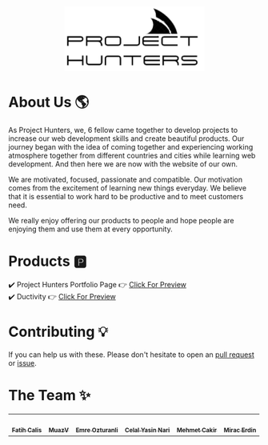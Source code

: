 <div align="center">
    <a href="https://project-hunters-works.github.io/Portfolio/"><img alt="logo" src="https://github.com/Project-Hunters-Works/Portfolio/blob/main/images/project_hunters_logo.png?raw=true" width=280></a>
 </div>
 
 # About Us :earth_americas:
<div>
      <p>
        As Project Hunters, we, 6 fellow came together to develop projects to increase our web development skills and
        create beautiful products. Our journey began with the idea of coming together and experiencing working
        atmosphere together from different countries and cities while learning web development. And then here we are now
        with the website of our own.
      </p>
      <p>
        We are motivated, focused, passionate and compatible. Our motivation comes from the excitement of learning new
        things everyday. We believe that it is essential to work hard to be productive and to meet customers need.
      </p>
      <p>
        We really enjoy offering our products to people and hope people are enjoying them and use them at every
        opportunity.
      </p>
 </div>
 
  # Products 🅿

✔️ Project Hunters Portfolio Page  :point_right: [Click For Preview](https://project-hunters-works.github.io/Portfolio/) <br>
✔️ Ductivity  :point_right: [Click For Preview](https://ducktivity.co/)<br>
 
 # Contributing 💡

If you can help us with these. Please don't hesitate to open an [pull request](https://github.com/Project-Hunters-Works/Portfolio/pulls) or [issue](https://github.com/Project-Hunters-Works/Portfolio/issues).
 
 # The Team ✨

<!-- ALL-CONTRIBUTORS-LIST:START - Do not remove or modify this section -->
<!-- prettier-ignore-start -->
<!-- markdownlint-disable -->
<table>
  <tr>
    <td align="center"><a href="https://github.com/fatihcaliss"><img src="https://avatars.githubusercontent.com/u/93558245?v=4" width="100px;" alt=""/><br /><sub><b>Fatih Calis</b></sub></a><br /></td>
      <td align="center"><a href="https://github.com/MuazV"><img src="https://avatars.githubusercontent.com/u/96747337?v=4" width="100px;" alt=""/><br /><sub><b>MuazV</b></sub></a><br /></td>
      <td align="center"><a href="https://github.com/emreozturanli"><img src="https://avatars.githubusercontent.com/u/98835168?v=4" width="100px;" alt=""/><br /><sub><b>Emre Ozturanli</b></sub></a><br /></td>
      <td align="center"><a href="https://github.com/Cynfinitely"><img src="https://avatars.githubusercontent.com/u/55275515?v=4" width="100px;" alt=""/><br /><sub><b>Celal Yasin Nari</b></sub></a><br /></td>
      <td align="center"><a href="https://github.com/MehmetCakir1"><img src="https://avatars.githubusercontent.com/u/101903416?v=4" width="100px;" alt=""/><br /><sub><b>Mehmet Cakir</b></sub></a><br /></td>
      <td align="center"><a href="https://github.com/miracerdin"><img src="https://avatars.githubusercontent.com/u/99042499?v=4" width="100px;" alt=""/><br /><sub><b>Mirac Erdin</b></sub></a><br /></td>
      
</table>

<!-- markdownlint-restore -->
<!-- prettier-ignore-end -->

<!-- ALL-CONTRIBUTORS-LIST:END -->
